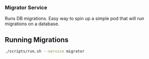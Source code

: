 ### Migrator Service

Runs DB migrations. Easy way to spin up a simple pod that will run migrations on a database.

## Running Migrations

```bash
./scripts/run.sh --service migrator
```

